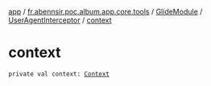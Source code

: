 [app](../../../index.md) / [fr.abennsir.poc.album.app.core.tools](../../index.md) / [GlideModule](../index.md) / [UserAgentInterceptor](index.md) / [context](./context.md)

# context

`private val context: `[`Context`](https://developer.android.com/reference/android/content/Context.html)